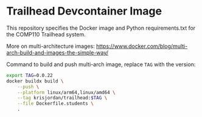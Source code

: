 # Trailhead Devcontainer Image

This repository specifies the Docker image and Python requirements.txt for the
COMP110 Trailhead system.

More on multi-architecture images: <https://www.docker.com/blog/multi-arch-build-and-images-the-simple-way/>

Command to build and push multi-arch image, replace `TAG` with the version:

~~~bash
export TAG=0.0.22
docker buildx build \
    --push \
    --platform linux/arm64,linux/amd64 \
    --tag krisjordan/trailhead:$TAG \
    --file Dockerfile.students \
    .
~~~
